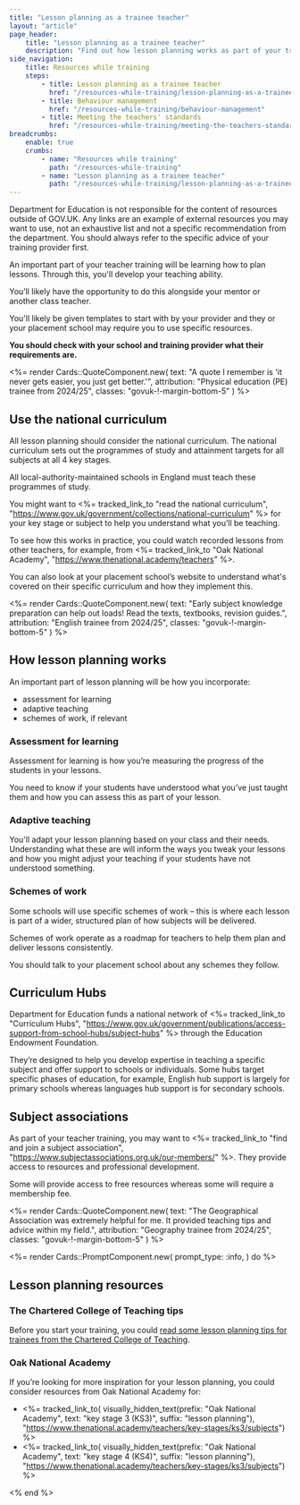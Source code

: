 ```yaml
---
title: "Lesson planning as a trainee teacher"
layout: "article"
page_header:
    title: "Lesson planning as a trainee teacher"
    description: "Find out how lesson planning works as part of your training and explore example lesson planning resources."
side_navigation:
    title: Resources while training
    steps:
        - title: Lesson planning as a trainee teacher 
          href: "/resources-while-training/lesson-planning-as-a-trainee-teacher"
        - title: Behaviour management 
          href: "/resources-while-training/behaviour-management"
        - title: Meeting the teachers' standards 
          href: "/resources-while-training/meeting-the-teachers-standards"
breadcrumbs: 
    enable: true
    crumbs: 
        - name: "Resources while training"
          path: "/resources-while-training"
        - name: "Lesson planning as a trainee teacher"
          path: "/resources-while-training/lesson-planning-as-a-trainee-teacher"
---
```


<div class="govuk-inset-text">
  Department for Education is not responsible for the content of resources outside of GOV.UK. Any links are an example of external resources you may want to use, not an exhaustive list and not a specific recommendation from the department. You should always refer to the specific advice of your training provider first.
</div>

An important part of your teacher training will be learning how to plan lessons. Through this, you'll develop your teaching ability.

You’ll likely have the opportunity to do this alongside your mentor or another class teacher.

You'll likely be given templates to start with by your provider and they or your placement school may require you to use specific resources.

**You should check with your school and training provider what their requirements are.**

<%= render Cards::QuoteComponent.new(
    text: "A quote I remember is 'it never gets easier, you just get better.'",
    attribution: "Physical education (PE) trainee from 2024/25",
    classes: "govuk-!-margin-bottom-5"
) %>

## Use the national curriculum
All lesson planning should consider the national curriculum. The national curriculum sets out the programmes of study and attainment targets for all subjects at all 4 key stages.

All local-authority-maintained schools in England must teach these programmes of study.

You might want to <%= tracked_link_to "read the national curriculum", "https://www.gov.uk/government/collections/national-curriculum" %> for your key stage or subject to help you understand what you’ll be teaching.

To see how this works in practice, you could watch recorded lessons from other teachers, for example, from <%= tracked_link_to "Oak National Academy", "https://www.thenational.academy/teachers" %>.

You can also look at your placement school’s website to understand what's covered on their specific curriculum and how they implement this.

<%= render Cards::QuoteComponent.new(
    text: "Early subject knowledge preparation can help out loads! Read the texts, textbooks, revision guides.",
    attribution: "English trainee from 2024/25",
    classes: "govuk-!-margin-bottom-5"
) %>

## How lesson planning works
An important part of lesson planning will be how you incorporate:

- assessment for learning
- adaptive teaching
- schemes of work, if relevant

### Assessment for learning
Assessment for learning is how you’re measuring the progress of the students in your lessons.

You need to know if your students have understood what you’ve just taught them and how you can assess this as part of your lesson.

### Adaptive teaching
You'll adapt your lesson planning based on your class and their needs. Understanding what these are will inform the ways you tweak your lessons and how you might adjust your teaching if your students have not understood something.

### Schemes of work
Some schools will use specific schemes of work – this is where each lesson is part of a wider, structured plan of how subjects will be delivered.

Schemes of work operate as a roadmap for teachers to help them plan and deliver lessons consistently.

You should talk to your placement school about any schemes they follow.

## Curriculum Hubs
Department for Education funds a national network of <%= tracked_link_to "Curriculum Hubs", "https://www.gov.uk/government/publications/access-support-from-school-hubs/subject-hubs" %> through the Education Endowment Foundation.

They’re designed to help you develop expertise in teaching a specific subject and offer support to schools or individuals. Some hubs target specific phases of education, for example, English hub support is largely for primary schools whereas languages hub support is for secondary schools.

## Subject associations
As part of your teacher training, you may want to <%= tracked_link_to "find and join a subject association", "https://www.subjectassociations.org.uk/our-members/" %>. They provide access to resources and professional development.

Some will provide access to free resources whereas some will require a membership fee.

<%= render Cards::QuoteComponent.new(
    text: "The Geographical Association was extremely helpful for me. It provided teaching tips and advice within my field.",
    attribution: "Geography trainee from 2024/25",
    classes: "govuk-!-margin-bottom-5"
) %>

<%= render Cards::PromptComponent.new(
    prompt_type: :info,
) do %>
    <h2 id="lesson-planning" class="govuk-heading-l govuk-!-margin-bottom-">Lesson planning resources</h2>
    <h3 class="govuk-heading-m govuk-!-margin-bottom-1 govuk-!-padding-left-0">The Chartered College of Teaching tips</h3>
    <p class="govuk-body">
        Before you start your training, you could <a href="https://my.chartered.college/early-career-hub/lesson-planning/">read some lesson planning tips for trainees from the Chartered College of Teaching</a>.
    </p>
    <h3 class="govuk-heading-m" id="before-you-start">Oak National Academy </h3>
    <p class="govuk-body">
        If you’re looking for more inspiration for your lesson planning, you could consider resources from Oak National Academy for:
    </p>
    <ul class="govuk-list govuk-list--bullet">
        <li>
            <%= tracked_link_to(
                visually_hidden_text(prefix: "Oak National Academy", text: "key stage 3 (KS3)", suffix: "lesson planning"),
                "https://www.thenational.academy/teachers/key-stages/ks3/subjects") %>
        </li>
        <li>
            <%= tracked_link_to(
                visually_hidden_text(prefix: "Oak National Academy", text: "key stage 4 (KS4)", suffix: "lesson planning"),
                "https://www.thenational.academy/teachers/key-stages/ks3/subjects") %>
        </li>
    </ul>
<% end %>

